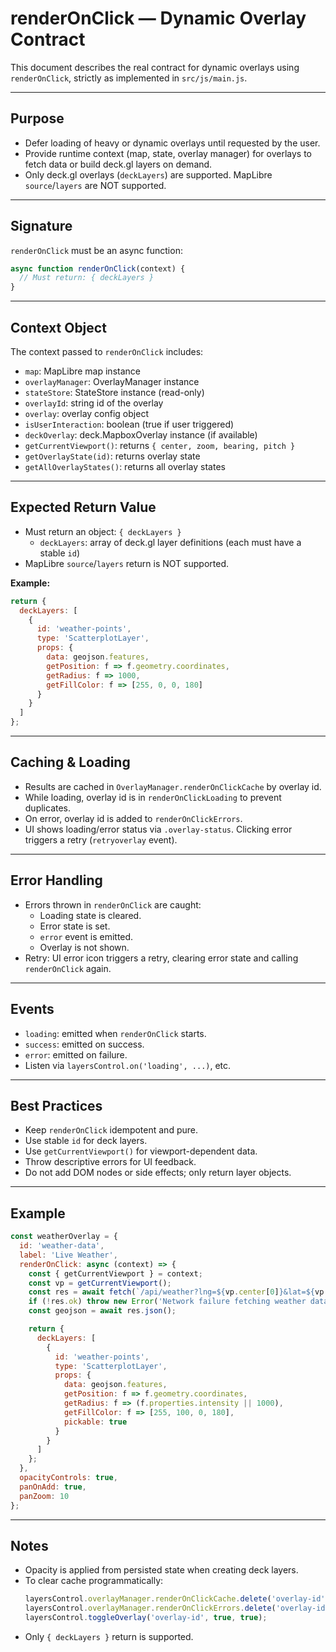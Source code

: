 # renderOnClick — Dynamic Overlay Contract

This document describes the real contract for dynamic overlays using `renderOnClick`, strictly as implemented in `src/js/main.js`.

---

## Purpose

- Defer loading of heavy or dynamic overlays until requested by the user.
- Provide runtime context (map, state, overlay manager) for overlays to fetch data or build deck.gl layers on demand.
- Only deck.gl overlays (`deckLayers`) are supported. MapLibre `source`/`layers` are NOT supported.

---

## Signature

`renderOnClick` must be an async function:

```js
async function renderOnClick(context) {
  // Must return: { deckLayers }
}
```

---

## Context Object

The context passed to `renderOnClick` includes:

- `map`: MapLibre map instance
- `overlayManager`: OverlayManager instance
- `stateStore`: StateStore instance (read-only)
- `overlayId`: string id of the overlay
- `overlay`: overlay config object
- `isUserInteraction`: boolean (true if user triggered)
- `deckOverlay`: deck.MapboxOverlay instance (if available)
- `getCurrentViewport()`: returns `{ center, zoom, bearing, pitch }`
- `getOverlayState(id)`: returns overlay state
- `getAllOverlayStates()`: returns all overlay states

---

## Expected Return Value

- Must return an object: `{ deckLayers }`
  - `deckLayers`: array of deck.gl layer definitions (each must have a stable `id`)
- MapLibre `source`/`layers` return is NOT supported.

**Example:**
```js
return {
  deckLayers: [
    {
      id: 'weather-points',
      type: 'ScatterplotLayer',
      props: {
        data: geojson.features,
        getPosition: f => f.geometry.coordinates,
        getRadius: f => 1000,
        getFillColor: f => [255, 0, 0, 180]
      }
    }
  ]
};
```

---

## Caching & Loading

- Results are cached in `OverlayManager.renderOnClickCache` by overlay id.
- While loading, overlay id is in `renderOnClickLoading` to prevent duplicates.
- On error, overlay id is added to `renderOnClickErrors`.
- UI shows loading/error status via `.overlay-status`. Clicking error triggers a retry (`retryoverlay` event).

---

## Error Handling

- Errors thrown in `renderOnClick` are caught:
  - Loading state is cleared.
  - Error state is set.
  - `error` event is emitted.
  - Overlay is not shown.
- Retry: UI error icon triggers a retry, clearing error state and calling `renderOnClick` again.

---

## Events

- `loading`: emitted when `renderOnClick` starts.
- `success`: emitted on success.
- `error`: emitted on failure.
- Listen via `layersControl.on('loading', ...)`, etc.

---

## Best Practices

- Keep `renderOnClick` idempotent and pure.
- Use stable `id` for deck layers.
- Use `getCurrentViewport()` for viewport-dependent data.
- Throw descriptive errors for UI feedback.
- Do not add DOM nodes or side effects; only return layer objects.

---

## Example

```js
const weatherOverlay = {
  id: 'weather-data',
  label: 'Live Weather',
  renderOnClick: async (context) => {
    const { getCurrentViewport } = context;
    const vp = getCurrentViewport();
    const res = await fetch(`/api/weather?lng=${vp.center[0]}&lat=${vp.center[1]}&zoom=${Math.round(vp.zoom)}`);
    if (!res.ok) throw new Error('Network failure fetching weather data');
    const geojson = await res.json();

    return {
      deckLayers: [
        {
          id: 'weather-points',
          type: 'ScatterplotLayer',
          props: {
            data: geojson.features,
            getPosition: f => f.geometry.coordinates,
            getRadius: f => (f.properties.intensity || 1000),
            getFillColor: f => [255, 100, 0, 180],
            pickable: true
          }
        }
      ]
    };
  },
  opacityControls: true,
  panOnAdd: true,
  panZoom: 10
};
```

---

## Notes

- Opacity is applied from persisted state when creating deck layers.
- To clear cache programmatically:
  ```js
  layersControl.overlayManager.renderOnClickCache.delete('overlay-id');
  layersControl.overlayManager.renderOnClickErrors.delete('overlay-id');
  layersControl.toggleOverlay('overlay-id', true, true);
  ```
- Only `{ deckLayers }` return is supported.
